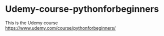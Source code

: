 # Udemy-course-pythonforbeginners
This is the Udemy course https://www.udemy.com/course/pythonforbeginners/
